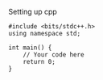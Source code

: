 Setting up cpp
```
#include <bits/stdc++.h>
using namespace std;

int main() {
    // Your code here
    return 0;
}
```